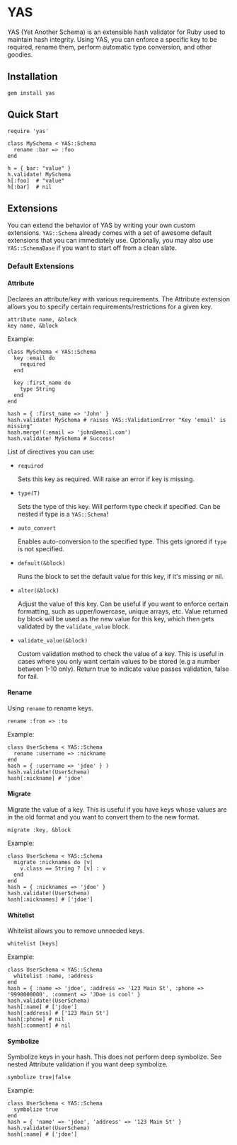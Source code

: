 # YAS

YAS (Yet Another Schema) is an extensible hash validator for Ruby used to maintain hash integrity.
Using YAS, you can enforce a specific key to be required, rename them, perform automatic type conversion, and other goodies.


## Installation

    gem install yas


## Quick Start

    require 'yas'

    class MySchema < YAS::Schema
      rename :bar => :foo
    end

    h = { bar: "value" }
    h.validate! MySchema
    h[:foo]  # "value"
    h[:bar]  # nil


## Extensions

You can extend the behavior of YAS by writing your own custom extensions.
`YAS::Schema` already comes with a set of awesome default extensions that you can immediately use.
Optionally, you may also use `YAS::SchemaBase` if you want to start off from a clean slate.


### Default Extensions


#### Attribute

Declares an attribute/key with various requirements.
The Attribute extension allows you to specify certain requirements/restrictions for a given key.

    attribute name, &block
    key name, &block

Example:

    class MySchema < YAS::Schema
      key :email do
        required
      end

      key :first_name do
        type String
      end
    end

    hash = { :first_name => 'John' }
    hash.validate! MySchema # raises YAS::ValidationError "Key 'email' is missing"
    hash.merge!(:email => 'john@email.com')
    hash.validate! MySchema # Success!

List of directives you can use:

* `required`

  Sets this key as required. Will raise an error if key is missing.

* `type(T)`

  Sets the type of this key. Will perform type check if specified. Can be nested if type is a `YAS::Schema`!

* `auto_convert`

  Enables auto-conversion to the specified type. This gets ignored if `type` is not specified.

* `default(&block)`

  Runs the block to set the default value for this key, if it's missing or nil.

* `alter(&block)`

  Adjust the value of this key. Can be useful if you want to enforce certain formatting, such as upper/lowercase, unique arrays, etc.
  Value returned by block will be used as the new value for this key, which then gets validated by the `validate_value` block.

* `validate_value(&block)`

  Custom validation method to check the value of a key. This is useful in cases where you only want certain values to be stored (e.g a number between 1-10 only).
  Return true to indicate value passes validation, false for fail.


#### Rename

Using `rename` to rename keys.

    rename :from => :to

Example:

    class UserSchema < YAS::Schema
      rename :username => :nickname
    end
    hash = { :username => 'jdoe' } )
    hash.validate!(UserSchema)
    hash[:nickname] # 'jdoe'


#### Migrate

Migrate the value of a key. This is useful if you have keys whose values are in the old format and you want to convert them to the new format.

    migrate :key, &block 

Example:

    class UserSchema < YAS::Schema
      migrate :nicknames do |v|
        v.class == String ? [v] : v
      end
    end
    hash = { :nicknames => 'jdoe' }
    hash.validate!(UserSchema)
    hash[:nicknames] # ['jdoe']


#### Whitelist

Whitelist allows you to remove unneeded keys.

    whitelist [keys]

Example:

    class UserSchema < YAS::Schema
      whitelist :name, :address
    end
    hash = { :name => 'jdoe', :address => '123 Main St', :phone => '9990000000', :comment => 'JDoe is cool' }
    hash.validate!(UserSchema)
    hash[:name] # ['jdoe']
    hash[:address] # ['123 Main St']
    hash[:phone] # nil
    hash[:comment] # nil


#### Symbolize

Symbolize keys in your hash.
This does not perform deep symbolize. See nested Attribute validation if you want deep symbolize.

    symbolize true|false

Example:

    class UserSchema < YAS::Schema
      symbolize true
    end
    hash = { 'name' => 'jdoe', 'address' => '123 Main St' }
    hash.validate!(UserSchema)
    hash[:name] # ['jdoe']
